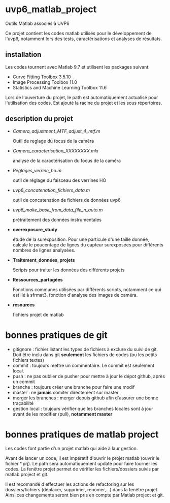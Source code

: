 # uvp6_matlab_project
Outils Matlab associés à UVP6

Ce projet contient les codes matlab utilisés pour le développement de l'uvp6, notamment lors des tests, caractérisations et analyses de résultats.

## installation
Les codes tournent avec Matlab 9.7 et utilisent les packages suivant:
- Curve Fitting Toolbox 3.5.10
- Image Processing Toolbox 11.0
- Statistics and Machine Learning Toolbox 11.6

Lors de l'ouverture du projet, le path est automatiquement actualisé pour l'utilisation des codes. Est ajouté la racine du projet et les sous répertoires.

## description du projet

- *Camera_adjustment_MTF_adjust_4_mtf.m*

  Outil de reglage du focus de la caméra
  
- *Camera_caracterisation_XXXXXXXX.mlx*

  analyse de la caractérisation du focus de la caméra
  
- *Reglages_verrine_ho.m*

  outil de réglage du faisceau des verrines HO
  
- *uvp6_concatenation_fichiers_data.m*

  outil de concatenation de fichiers de données uvp6
  
- *uvp6_make_base_from_data_file_n_auto.m*

  prétraitement des données instrumentales

- **overexposure_study**

  étude de la surexposition. Pour une particule d'une taille donnée, calcule le poucentage de lignes du capteur surexposées pour différents nombres de lignes analysées.

- **Traitement_données_projets**

  Scripts pour traiter les données des différents projets

- **Ressources_partagées**

  Fonctions communes utilisées par différents scripts, notamment ce qui est lié à sfrmat3, fonction d'analyse des images de caméra.

- **resources**

  fichiers projet de matlab


# bonnes pratiques de git
- gitignore : fichier listant les types de fichiers à exclure du suivi de git. Doit être inclu dans git **seulement** les fichiers de codes (ou les petits fichiers textes)
- commit : toujours mettre un commentaire. Le commit est seulement local.
- push : ne pas oublier de pusher pour mettre à jour le dépot github, après un commit
- branche : toujours créer une branche pour faire une modif
- master : ne **jamais** comiter directement sur master
- merger les branches : merger depuis github afin d'assurer une bonne traçabilité
- gestion local : toujours vérifier que les branches locales sont à jour avant de les modifier (pull), **notamment master**

# bonnes pratiques de matlab project
Les codes font partie d'un projet matlab qui aide à laur gestion.

Avant de lancer un code, il est impératif d'ouvrir le projet matlab (ouvrir le fichier \*.prj). Le path sera automatiquement updaté pour faire tourner les codes. La fenêtre projet permet de vérifier les fichiers/dossiers suivis par matlab project et git.

Il est recomandé d'effectuer les actions de refactoring sur les dossiers/fichiers (déplacer, supprimer, renomer,...) dans la fenêtre projet. Ainsi ces changements seront bien pris en compte par Matlab project et git.
